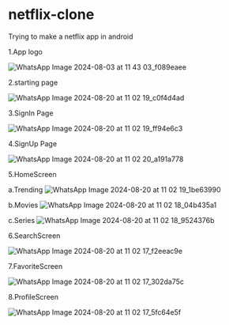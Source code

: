 # netflix-clone
Trying to make a netflix app in android


1.App logo


![WhatsApp Image 2024-08-03 at 11 43 03_f089eaee](https://github.com/user-attachments/assets/2f567134-4680-4fb8-b029-f97dafa1d5db)


2.starting page


![WhatsApp Image 2024-08-20 at 11 02 19_c0f4d4ad](https://github.com/user-attachments/assets/4881bdd3-4704-499f-a89f-aeea179a9657)


3.SignIn Page


![WhatsApp Image 2024-08-20 at 11 02 19_ff94e6c3](https://github.com/user-attachments/assets/b2221e7e-106b-4a09-8815-dd5d841d30c1)



4.SignUp Page


![WhatsApp Image 2024-08-20 at 11 02 20_a191a778](https://github.com/user-attachments/assets/23ebcdff-7cdd-4231-8f63-b4b6aeb34ce5)



5.HomeScreen

a.Trending
![WhatsApp Image 2024-08-20 at 11 02 19_1be63990](https://github.com/user-attachments/assets/c0fb488b-e69a-4567-946b-5411a9bc782b)


b.Movies
![WhatsApp Image 2024-08-20 at 11 02 18_04b435a1](https://github.com/user-attachments/assets/f6f5b6c6-7dcc-4345-82d9-875a8575caa0)

c.Series
![WhatsApp Image 2024-08-20 at 11 02 18_9524376b](https://github.com/user-attachments/assets/422ee44f-6845-4dde-ace0-5db57d3dbd69)


6.SearchScreen


![WhatsApp Image 2024-08-20 at 11 02 17_f2eeac9e](https://github.com/user-attachments/assets/1244cfe5-5ae2-4744-9683-2c9961af787c)


7.FavoriteScreen


![WhatsApp Image 2024-08-20 at 11 02 17_302da75c](https://github.com/user-attachments/assets/29a90209-3f01-4506-a26d-026be27765f4)


8.ProfileScreen

![WhatsApp Image 2024-08-20 at 11 02 17_5fc64e5f](https://github.com/user-attachments/assets/0658c888-9cb7-4979-9cfd-fbb5eb0abf53)

